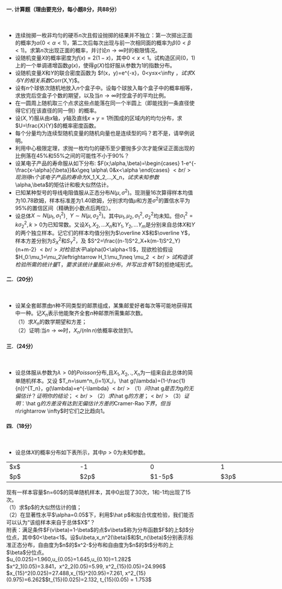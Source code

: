 #### 一. 计算题（理由要充分，每小题8分，共88分）
​

 -  连续抛掷一枚非均匀的硬币$n$次且假设抛掷的结果并不独立：第一次掷出正面的概率为$\alpha(0<\alpha<1)$，第二次后每次出现与前一次相同面的概率为$\beta(0<\beta<1)$。求第$n$次出现正面的概率，并讨论$n→\infty$时的极限情况。 
-  设随机变量$X$的概率密度为$f(x)=2(1-x)$，其中$0<x<1$。试构造区间(0，1)上的一个单调递增函数$g(x)$，使得$g(X)$恰好服从参数为1的指数分布。 
-  设随机变量$X$和$Y$的联合密度函数为 $f(x，y)=e^{-x}，0<y≤x<\infty
$，试求$X$与$Y$的相关系数$Corr(X,Y)$。 
-  设有$n$个球依次随机地放入$n$个盒子中。设每个球放入每个盒子中的概率相等，求放完后空盒子个数的期望，以及当$n→\infty$时空盒子的平均比例。 
-  在一圆周上随机取三个点求这些点能落在同一个半圆上（即能找到一条直径使得它们在该直径的同一侧）的概率。 
-  设$(X,Y)$服从由$x$轴，$y$轴及直线$x+y=1$所围成的区域内的均匀分布，求$U=\frac{X}{Y}$的概率密度函数。 
-  每个分量均为连续型随机变量的随机向量也是连续型的吗？若不是，请举例说明。 
-  利用中心极限定理，求抛一枚均匀的硬币至少要抛多少次才能保证正面出现的比例落在45%和55%之间的可能性不小于90%？ 
-  设某电子产品的寿命服从如下分布: $F(x;\alpha,\beta)=\begin{cases}
1-e^{-\frac{x-\alpha}{\beta}}&x\geq \alpha\\
0&x<\alpha
\end{cases}
$<br />现测得$n$个该电子产品的寿命为$X_1,X_2,...,X_n$，试求未知参数$\alpha,\beta$的矩估计和极大似然估计。 
-  已知某种型号的导线电阻值服从正态分布$N(\mu,\sigma^2)$。现测量16次算得样本均值为10.78欧姆，样本标准差为1.40欧姆，分别求均值$\mu$和方差$\sigma^2$的置信水平为95%的置信区间（精确到小数点后两位）。 
-  设总体$X\sim N(\mu_1,\sigma_1^2)$<sub>，</sub>$Y\sim N(\mu,\sigma^2_2)$。其中$\mu_1,\mu_2,\sigma_1^2,\sigma^2_2$均未知。但$\sigma^2_1=k\sigma^2_2,k>0$为已知常数。又设$X_1,X_2,...X_n$和$Y_1,Y_2,...Y_m$是分别来自总体$X$和$Y$的两个独立样本。记它们的样本均值分别为$\overline X$和$\overline Y$，样本方差分别为$S^2_X$和$S^2_Y$，及 $S^2=\frac{(n-1)S^2_X+k(m-1)S^2_Y}{n+m-2}
$<br />对检验水平$\alpha(0<\alpha<1)$，现欲检验假设 $H_0:\mu_1=\mu_2\leftrightarrow H_1:\mu_1\neq \mu_2
$<br />试构造该检验所需的统计量$T$，要求该统计量服从$t$分布，并写出含有$T$的拒绝域形式。 
​

 #### 二.（20分）
​

 -  设某全套邮票由$n$种不同类型的邮票组成，某集邮爱好者每次等可能地获得其中一种。记$X_n$表示他能聚齐全套$n$种邮票所需集邮次数。<br />（1）求$X_n$的数学期望和方差；<br />（2）证明:当$n→\infty$时，$X_n/(n\ln n)$依概率收敛到1。 
​

 #### 三.（24分）
​

 -  设总体服从参数为$\lambda>0$的$Poisson$分布,且$X_1,X_2,.,X_n$为一组来自此总体的简单随机样本。又设 $T_n=\sum^n_{i=1}X_i，\hat g(\lambda)=(1-\frac{1}{n})^{T_n}，g(\lambda)=e^{-\lambda}
$<br />（1）问$\hat g$是否为$g$的无偏估计？证明你的结论；<br />（2）求$\hat g$的方差；<br />（3）证明：$\hat g$的方差没有达到无偏估计方差的$Cramer-Rao$下界，但当$n\rightarrow \infty$时它们之比趋向1。 
​

 #### 四.（18分）
​

 -  设总体$X$的概率分布如下表所示，其中$p>0$为未知参数。 
<table data-lake-id="f172T" id="f172T" margin="true" class="lake-table" style="width: 748px"><colgroup><col width="187"><col width="187"><col width="187"><col width="187"></colgroup><tbody><tr data-lake-id="u148076ad" id="u148076ad"><td data-lake-id="uf67467a4" id="uf67467a4">$x$
 </td><td data-lake-id="u65ca0cb4" id="u65ca0cb4">-1
 </td><td data-lake-id="ua3e1c5bc" id="ua3e1c5bc">0
 </td><td data-lake-id="u3668aedf" id="u3668aedf">1
 </td></tr><tr data-lake-id="uc9c477b6" id="uc9c477b6"><td data-lake-id="u79b1e5f1" id="u79b1e5f1">$p$
 </td><td data-lake-id="u3b0f3823" id="u3b0f3823">$2p$
 </td><td data-lake-id="uf3f01104" id="uf3f01104">$1-5p$
 </td><td data-lake-id="u4b20456e" id="u4b20456e">$3p$
 </td></tr></tbody></table>现有一样本容量$n=60$的简单随机样本，其中0出现了30次，1和-1均出现了15次。<br />（1）求$p$的大似然估计的值；<br />（2）在显著性水平$\alpha=0.05$下，利用$\hat p$和拟合优度检验，我们能否可以认为“该组样本来自于总体$X$”？<br />附表：满足条件$F(v\beta)=1-\beta$的点$v\beta$称为分布函数$F$的上$β$分位点，其中$0<\beta<1$。设$u\beta,x_n^2(\beta)$和$t_n(\beta)$分别表示标准正态分布，自由度为$n$的$x^2-$分布和自由度为$n$的$t$分布的上$\beta$分位点。<br />$u_{0.025}=1.960,u_{0.05}=1.645,u_{0.10}=1.282$<br />$x^2_1(0.05)=3.841，x^2_2(0.05)=5.99, x^2_{15}(0.05)=24.996$<br />$x_{15}^2(0.025)=27.488,x_{15}^2(0.95)=7.261, x^2_{15}(0.975)=6.262$$t_{15}(0.025)=2.132, t_{15}(0.05) = 1.753$ 
 

 